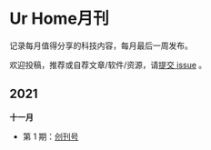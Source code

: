 # Ur Home月刊

记录每月值得分享的科技内容，每月最后一周发布。

欢迎投稿，推荐或自荐文章/软件/资源，请[提交 issue](https://github.com/wz930206/monthly/issues) 。

## 2021

**十一月**

- 第 1 期：[创刊号](docs/issue-1.md)
